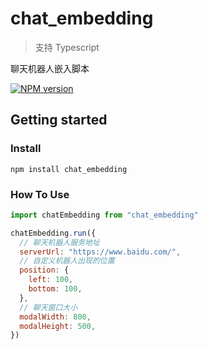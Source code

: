# chat_embedding 

> 支持 Typescript

聊天机器人嵌入脚本

 [![NPM version][npm-image]][npm-url] 


[npm-image]: https://img.shields.io/npm/v/chat_embedding.svg?style=flat-square
[npm-url]: https://www.npmjs.com/package/chat_embedding


## Getting started
### Install

```shell
npm install chat_embedding
```

### How To Use

```JavaScript
import chatEmbedding from "chat_embedding"

chatEmbedding.run({
  // 聊天机器人服务地址
  serverUrl: "https://www.baidu.com/",
  // 自定义机器人出现的位置
  position: {
    left: 100,
    bottom: 100,
  },
  // 聊天窗口大小
  modalWidth: 800,
  modalHeight: 500,
})

```